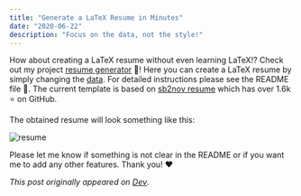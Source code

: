 ```yaml
---
title: "Generate a LaTeX Resume in Minutes"
date: "2020-06-22"
description: "Focus on the data, not the style!"
---
```


How about creating a LaTeX resume without even learning LaTeX!? Check out my project [resume generator](https://github.com/ayan-b/resume-generator) 🎉! Here you can create a LaTeX resume by simply changing the [data](https://github.com/ayan-b/resume-generator/blob/master/config/data.yml). For detailed instructions please see the README file 📝. The current template is based on [sb2nov resume](https://github.com/sb2nov/resume) which has over 1.6k ⭐ on GitHub.

The obtained resume will look something like this:

![resume](./resume.png)

Please let me know if something is not clear in the README or if you want me to add any other features. Thank you! ❤️

_This post originally appeared on [Dev](https://dev.to/ayanb/generate-a-latex-resume-in-minutes-45hb)_.
